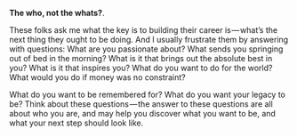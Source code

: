 **The who, not the whats?**.

These folks ask me what the key is to building their career is — what’s the next thing they ought to be doing. And I usually frustrate them by answering with questions: What are you passionate about? What sends you springing out of bed in the morning? What is it that brings out the absolute best in you? What is it that inspires you? What do you want to do for the world? What would you do if money was no constraint?

What do you want to be remembered for? What do you want your legacy to be? Think about these questions — the answer to these questions are all about who you are, and may help you discover what you want to be, and what your next step should look like.

